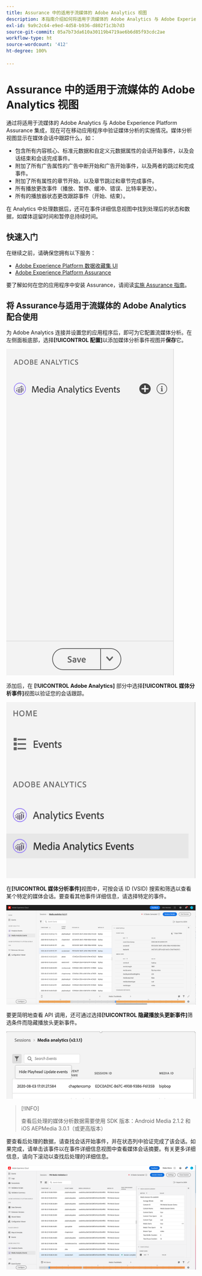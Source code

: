 ```yaml
---
title: Assurance 中的适用于流媒体的 Adobe Analytics 视图
description: 本指南介绍如何将适用于流媒体的 Adobe Analytics 与 Adobe Experience Platform Assurance 配合使用。
exl-id: 9a9c2c64-e9ed-4d58-b936-d802f1c3b7d3
source-git-commit: 05a7b73da610a30119b4719ae6b6d85f93cdc2ae
workflow-type: ht
source-wordcount: '412'
ht-degree: 100%

---
```


# Assurance 中的适用于流媒体的 Adobe Analytics 视图

通过将适用于流媒体的 Adobe Analytics 与 Adobe Experience Platform Assurance 集成，现在可在移动应用程序中验证媒体分析的实施情况。媒体分析视图显示在媒体会话中跟踪什么，如：

- 包含所有内容核心、标准元数据和自定义元数据属性的会话开始事件，以及会话结束和会话完成事件。
- 附加了所有广告属性的广告中断开始和广告开始事件，以及两者的跳过和完成事件。
- 附加了所有属性的章节开始，以及章节跳过和章节完成事件。
- 所有播放更改事件（播放、暂停、缓冲、错误、比特率更改）。
- 所有的播放器状态更改跟踪事件（开始、结束）。

在 Analytics 中处理数据后，还可在事件详细信息视图中找到处理后的状态和数据，如媒体逗留时间和暂停总持续时间。

## 快速入门

在继续之前，请确保您拥有以下服务：

- [Adobe Experience Platform 数据收藏集 UI](https://experience.adobe.com/#/data-collection/)
- [Adobe Experience Platform Assurance](https://experience.adobe.com/assurance)

要了解如何在您的应用程序中安装 Assurance，请阅读[实施 Assurance 指南](../tutorials/implement-assurance.md)。

## 将 Assurance与适用于流媒体的 Adobe Analytics 配合使用

为 Adobe Analytics 连接并设置您的应用程序后，即可为它配置流媒体分析。在左侧面板底部，选择&#x200B;**[!UICONTROL 配置]**&#x200B;以添加媒体分析事件视图并&#x200B;**保存**&#x200B;它。

![配置](./images/adobe-analytics-streaming-media/configure.png)

添加后，在 **[!UICONTROL Adobe Analytics]** 部分中选择&#x200B;**[!UICONTROL 媒体分析事件]**&#x200B;视图以验证您的会话跟踪。

![选择](./images/adobe-analytics-streaming-media/select.png)

在&#x200B;**[!UICONTROL 媒体分析事件]**&#x200B;视图中，可按会话 ID (VSID) 搜索和筛选以查看某个特定的媒体会话。要查看其他事件详细信息，请选择特定的事件。

![媒体事件](./images/adobe-analytics-streaming-media/media-events.png)

要更简明地查看 API 调用，还可通过选择&#x200B;**[!UICONTROL 隐藏播放头更新事件]**&#x200B;筛选条件而隐藏播放头更新事件。

![隐藏播放头](./images/adobe-analytics-streaming-media/hide-playhead.png)

>[!INFO]
>
>查看后处理的媒体分析数据需要使用 SDK 版本：Android Media 2.1.2 和 iOS AEPMedia 3.0.1（或更高版本）

要查看后处理的数据，请查找会话开始事件，并在状态列中验证完成了该会话。如果完成，请单击该事件以在事件详细信息视图中查看媒体会话摘要。有关更多详细信息，请向下滚动以查找后处理的详细信息。

![后处理视图](./images/adobe-analytics-streaming-media/post-processed-view.png)

